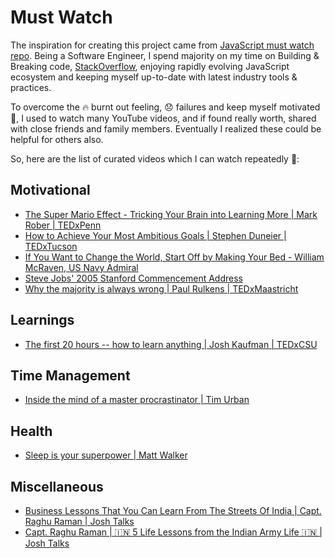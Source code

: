 # Must Watch

The inspiration for creating this project came from [JavaScript must watch repo](https://github.com/bolshchikov/js-must-watch). Being a Software Engineer, I spend majority on my time on Building & Breaking code, [StackOverflow](https://stackoverflow.com/), enjoying rapidly evolving JavaScript ecosystem and keeping myself up-to-date with latest industry tools & practices.

To overcome the 🔥 burnt out feeling, 😞 failures and keep myself motivated 🚀, I used to watch many YouTube videos, and if found really worth, shared with close friends and family members. Eventually I realized these could be helpful for others also.

So, here are the list of curated videos which I can watch repeatedly 🔁:

## Motivational
* [The Super Mario Effect - Tricking Your Brain into Learning More | Mark Rober | TEDxPenn](https://www.youtube.com/watch?v=9vJRopau0g0)
* [How to Achieve Your Most Ambitious Goals | Stephen Duneier | TEDxTucson](https://www.youtube.com/watch?v=TQMbvJNRpLE)
* [If You Want to Change the World, Start Off by Making Your Bed - William McRaven, US Navy Admiral](https://www.youtube.com/watch?v=3sK3wJAxGfs)
* [Steve Jobs' 2005 Stanford Commencement Address](https://www.youtube.com/watch?v=UF8uR6Z6KLc)
* [Why the majority is always wrong | Paul Rulkens | TEDxMaastricht](https://www.youtube.com/watch?v=VNGFep6rncY)


## Learnings
* [The first 20 hours -- how to learn anything | Josh Kaufman | TEDxCSU](https://www.youtube.com/watch?v=5MgBikgcWnY)

## Time Management
* [Inside the mind of a master procrastinator | Tim Urban](https://www.youtube.com/watch?v=arj7oStGLkU&t=1s)

## Health 
* [Sleep is your superpower | Matt Walker](https://www.youtube.com/watch?v=5MuIMqhT8DM)

## Miscellaneous
* [Business Lessons That You Can Learn From The Streets Of India | Capt. Raghu Raman | Josh Talks](https://www.youtube.com/watch?v=12eD3K5Peu8)
* [Capt. Raghu Raman | 🇮🇳 5 Life Lessons from the Indian Army Life 🇮🇳 | Josh Talks](https://www.youtube.com/watch?v=XRQuZfvAHPw)
